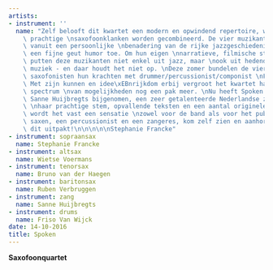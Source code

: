 ```yaml
---
artists:
- instrument: ''
  name: "Zelf belooft dit kwartet een modern en opwindend repertoire, waarin aldoor\
    \ prachtige \nsaxofoonklanken worden gecombineerd. De vier muzikanten vertrekken\
    \ vanuit een persoonlijke \nbenadering van de rijke jazzgeschiedenis en voegen\
    \ een fijne geut humor toe. Om hun eigen \nnarratieve, filmische stukken te boetseren\
    \ putten deze muzikanten niet enkel uit jazz, maar \nook uit hedendaagse en klassieke\
    \ muziek - en daar houdt het niet op. \nDeze zomer bundelen de vier verschillende\
    \ saxofonisten hun krachten met drummer/percussionist/componist \nFriso Van Wijck.\
    \ Met zijn kunnen en idee\xEBnrijkdom erbij vergroot het kwartet haar zo al brede\
    \ spectrum \nvan mogelijkheden nog een pak meer. \nNu heeft Spoken er ook nog\
    \ Sanne Huijbregts bijgenomen, een zeer getalenteerde Nederlandse zangeres. Met\
    \ \nhaar prachtige stem, opvallende teksten en een aantal originele composities,\
    \ wordt het vast een sensatie \nzowel voor de band als voor het publiek. \nVier\
    \ saxen, een percussionist en een zangeres, kom zelf zien en aanhoren hoe \ncomplementair\
    \ dit uitpakt!\n\n\n\n\nStephanie Francke"
- instrument: sopraansax
  name: Stephanie Francke
- instrument: altsax
  name: Wietse Voermans
- instrument: tenorsax
  name: Bruno van der Haegen
- instrument: baritonsax
  name: Ruben Verbruggen
- instrument: zang
  name: Sanne Huijbregts
- instrument: drums
  name: Friso Van Wijck
date: 14-10-2016
title: Spoken
---
```

**Saxofoonquartet**
